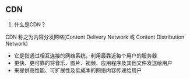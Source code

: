 ## CDN

1. 什么是CDN？

CDN 称之为内容分发网络(Content Delivery Network 或 Content Distribution Network)

  - 它是指通过相互连接的网络系统，利用最靠近每个用户的服务器
  - 更快、更可靠的将音乐、图片、视频、应用程序及其他文件发送给用户
  - 来提供高性能、可扩展性及低成本的网络内容传递给用户